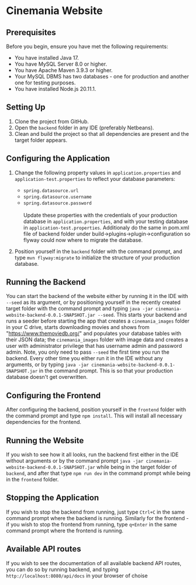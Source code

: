 # Cinemania Website

## Prerequisites

Before you begin, ensure you have met the following requirements:

- You have installed Java 17.
- You have MySQL Server 8.0 or higher.
- You have Apache Maven 3.9.3 or higher.
- Your MySQL DBMS has two databases - one for production and another one for testing purposes.
- You have installed Node.js 20.11.1.

## Setting Up

1. Clone the project from GitHub.
2. Open the `backend` folder in any IDE (preferably Netbeans).
3. Clean and build the project so that all dependencies are present and the target folder appears.

## Configuring the Application

1. Change the following property values in `application.properties` and `application-test.properties` to reflect your database parameters:
    - `spring.datasource.url`
    - `spring.datasource.username`
    - `spring.datasource.password`<br />  
   Update these properties with the credentials of your production database in `application.properties`, and with your testing database in `application-test.properties`. Additionaly do the same in pom.xml file of backend folder under build->plugins->plugin->configuration so flyway could now where to migrate the database.

2. Position yourself in the `backend` folder with the command prompt, and type `mvn flyway:migrate` to initialize the structure of your production database.

## Running the Backend

You can start the backend of the website either by running it in the IDE with `--seed` as its argument, or by positioning yourself in the recently created target folder with the command prompt and typing `java -jar cinemania-website-backend-0.0.1-SNAPSHOT.jar --seed`. This starts your backend and runs a seeder before starting the app that creates a `cinemania_images` folder in your C drive, starts downloading movies and shows from "https://www.themoviedb.org/" and populates your database tables with their JSON data; the `cinemania_images` folder with image data and creates a user with administrator privilege that has username admin and password admin. Note, you only need to pass `--seed` the first time you run the backend. Every other time you either run it in the IDE without any arguments, or by typing `java -jar cinemania-website-backend-0.0.1-SNAPSHOT.jar` in the command prompt. This is so that your production database doesn't get overwritten.

## Configuring the Frontend

After configuring the backend, position yourself in the `frontend` folder with the command prompt and type `npm install`. This will install all necessary dependencies for the frontend.

## Running the Website

If you wish to see how it all looks, run the backend first either in the IDE without arguments or by the command prompt `java -jar cinemania-website-backend-0.0.1-SNAPSHOT.jar` while being in the target folder of `backend`, and after that type `npm run dev` in the command prompt while being in the `frontend` folder.

## Stopping the Application

If you wish to stop the backend from running, just type `Ctrl+C` in the same command prompt where the backend is running. Similarly for the frontend - if you wish to stop the frontend from running, type `q+Enter` in the same command prompt where the frontend is running.

## Available API routes

If you wish to see the documentation of all available backend API routes, you can do so by running backend, and typing `http://localhost:8080/api/docs` in your browser of choise
